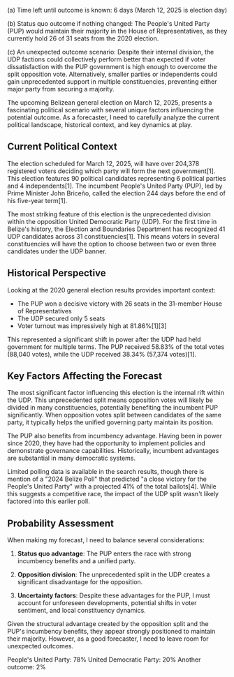 (a) Time left until outcome is known: 6 days (March 12, 2025 is election day)

(b) Status quo outcome if nothing changed: The People's United Party (PUP) would maintain their majority in the House of Representatives, as they currently hold 26 of 31 seats from the 2020 election.

(c) An unexpected outcome scenario: Despite their internal division, the UDP factions could collectively perform better than expected if voter dissatisfaction with the PUP government is high enough to overcome the split opposition vote. Alternatively, smaller parties or independents could gain unprecedented support in multiple constituencies, preventing either major party from securing a majority.

The upcoming Belizean general election on March 12, 2025, presents a fascinating political scenario with several unique factors influencing the potential outcome. As a forecaster, I need to carefully analyze the current political landscape, historical context, and key dynamics at play.

## Current Political Context

The election scheduled for March 12, 2025, will have over 204,378 registered voters deciding which party will form the next government[1]. This election features 90 political candidates representing 6 political parties and 4 independents[1]. The incumbent People's United Party (PUP), led by Prime Minister John Briceño, called the election 244 days before the end of his five-year term[1].

The most striking feature of this election is the unprecedented division within the opposition United Democratic Party (UDP). For the first time in Belize's history, the Election and Boundaries Department has recognized 41 UDP candidates across 31 constituencies[1]. This means voters in several constituencies will have the option to choose between two or even three candidates under the UDP banner.

## Historical Perspective

Looking at the 2020 general election results provides important context:

- The PUP won a decisive victory with 26 seats in the 31-member House of Representatives
- The UDP secured only 5 seats
- Voter turnout was impressively high at 81.86%[1][3]

This represented a significant shift in power after the UDP had held government for multiple terms. The PUP received 58.83% of the total votes (88,040 votes), while the UDP received 38.34% (57,374 votes)[1].

## Key Factors Affecting the Forecast

The most significant factor influencing this election is the internal rift within the UDP. This unprecedented split means opposition votes will likely be divided in many constituencies, potentially benefiting the incumbent PUP significantly. When opposition votes split between candidates of the same party, it typically helps the unified governing party maintain its position.

The PUP also benefits from incumbency advantage. Having been in power since 2020, they have had the opportunity to implement policies and demonstrate governance capabilities. Historically, incumbent advantages are substantial in many democratic systems.

Limited polling data is available in the search results, though there is mention of a "2024 Belize Poll" that predicted "a close victory for the People's United Party" with a projected 41% of the total ballots[4]. While this suggests a competitive race, the impact of the UDP split wasn't likely factored into this earlier poll.

## Probability Assessment

When making my forecast, I need to balance several considerations:

1. **Status quo advantage**: The PUP enters the race with strong incumbency benefits and a unified party.

2. **Opposition division**: The unprecedented split in the UDP creates a significant disadvantage for the opposition.

3. **Uncertainty factors**: Despite these advantages for the PUP, I must account for unforeseen developments, potential shifts in voter sentiment, and local constituency dynamics.

Given the structural advantage created by the opposition split and the PUP's incumbency benefits, they appear strongly positioned to maintain their majority. However, as a good forecaster, I need to leave room for unexpected outcomes.

People's United Party: 78%
United Democratic Party: 20%
Another outcome: 2%